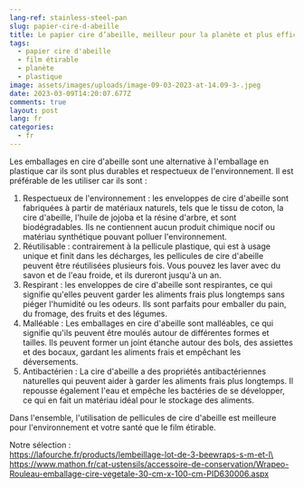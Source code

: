 ```yaml
---
lang-ref: stainless-steel-pan
slug: papier-cire-d-abeille
title: Le papier cire d’abeille, meilleur pour la planète et plus efficace!
tags:
  - papier cire d'abeille
  - film étirable
  - planète
  - plastique
image: assets/images/uploads/image-09-03-2023-at-14.09-3-.jpeg
date: 2023-03-09T14:20:07.677Z
comments: true
layout: post
lang: fr
categories:
  - fr
---
```

Les emballages en cire d'abeille sont une alternative  à l'emballage en plastique car ils sont plus durables et respectueux de l'environnement. Il est préférable de les utiliser car ils sont : 

1. Respectueux de l'environnement : les enveloppes de cire d'abeille sont fabriquées à partir de matériaux naturels, tels que le tissu de coton, la cire d'abeille, l'huile de jojoba et la résine d'arbre, et sont biodégradables. Ils ne contiennent aucun produit chimique nocif ou matériau synthétique pouvant polluer l'environnement.
2. Réutilisable : contrairement à la pellicule plastique, qui est à usage unique et finit dans les décharges, les pellicules de cire d'abeille peuvent être réutilisées plusieurs fois. Vous pouvez les laver avec du savon et de l'eau froide, et ils dureront jusqu'à un an.
3. Respirant : les enveloppes de cire d'abeille sont respirantes, ce qui signifie qu'elles peuvent garder les aliments frais plus longtemps sans piéger l'humidité ou les odeurs. Ils sont parfaits pour emballer du pain, du fromage, des fruits et des légumes.
4. Malléable : Les emballages en cire d'abeille sont malléables, ce qui signifie qu'ils peuvent être moulés autour de différentes formes et tailles. Ils peuvent former un joint étanche autour des bols, des assiettes et des bocaux, gardant les aliments frais et empêchant les déversements.
5. Antibactérien : La cire d'abeille a des propriétés antibactériennes naturelles qui peuvent aider à garder les aliments frais plus longtemps. Il repousse également l'eau et empêche les bactéries de se développer, ce qui en fait un matériau idéal pour le stockage des aliments.

Dans l'ensemble, l'utilisation de pellicules de cire d'abeille est meilleure pour l'environnement et votre santé que le film étirable.

N﻿otre sélection : \
https://lafourche.fr/products/lembeillage-lot-de-3-beewraps-s-m-et-l\
https://www.mathon.fr/cat-ustensils/accessoire-de-conservation/Wrapeo-Rouleau-emballage-cire-vegetale-30-cm-x-100-cm-PID630006.aspx